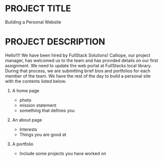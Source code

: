# PROJECT TITLE
Building a Personal Website

# PROJECT DESCRIPTION
Hello!!!! We have been hired by FullStack Solutions! Calliope, our project manager, has welcomed us to the team and has provided details on our first assignment.  We need to update the web portal at FullStacks local library.  During that process, we are submitting brief bios and portfolios for each member of the team.  We have the rest of the day to build a personal site with the contents listed below.


1. A home page
    - photo
    - mission statement
    - something that defines you

2. An about page
    - Interests
    - Things you are good at

3. A portfolio
    - Include some projects you have worked on



